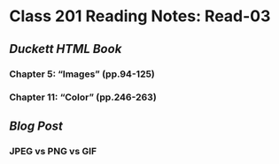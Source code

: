 # Class 201 Reading Notes: Read-03

## ***Duckett HTML Book***

### Chapter 5: “Images” (pp.94-125)

### Chapter 11: “Color” (pp.246-263)

## *Blog Post*

### JPEG vs PNG vs GIF
